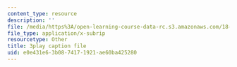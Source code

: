 ```yaml
---
content_type: resource
description: ''
file: /media/https%3A/open-learning-course-data-rc.s3.amazonaws.com/18-01sc-single-variable-calculus-fall-2010/e0e431e63b0874171921ae60ba425280_MK_0QHbUnIA.srt
file_type: application/x-subrip
resourcetype: Other
title: 3play caption file
uid: e0e431e6-3b08-7417-1921-ae60ba425280
---
```

